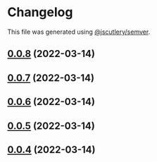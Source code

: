 # Changelog

This file was generated using [@jscutlery/semver](https://github.com/jscutlery/semver).

## [0.0.8](/compare/nexter-0.0.7...nexter-0.0.8) (2022-03-14)



## [0.0.7](/compare/nexter-0.0.6...nexter-0.0.7) (2022-03-14)



## [0.0.6](/compare/nexter-0.0.5...nexter-0.0.6) (2022-03-14)



## [0.0.5](/compare/nexter-0.0.4...nexter-0.0.5) (2022-03-14)



## [0.0.4](/compare/nexter-0.0.3...nexter-0.0.4) (2022-03-14)
